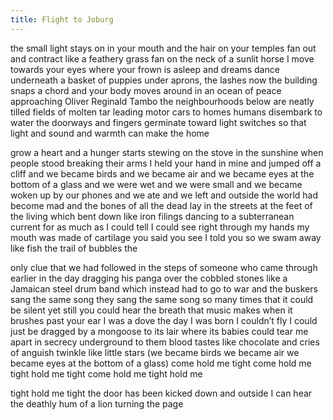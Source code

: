 ```yaml
---
title: Flight to Joburg
---
```


the small light stays on in your mouth and the hair on your temples fan out and contract like a feathery grass fan on the neck of a sunlit horse I move towards your eyes where your frown is asleep and dreams dance underneath a basket of puppies under aprons, the lashes now the building snaps a chord and your body moves around in an ocean of peace approaching Oliver Reginald Tambo the neighbourhoods below are neatly tilled fields of molten tar leading motor cars to homes humans disembark to water the doorways and fingers germinate toward light switches so that light and sound and warmth can make the home

grow a heart and a hunger starts stewing on the stove in the sunshine when people stood breaking their arms I held your hand in mine and jumped off a cliff and we became birds and we became air and we became eyes at the bottom of a glass and we were wet and we were small and we became woken up by our phones and we ate and we left and outside the world had become mad and the bones of all the dead lay in the streets at the feet of the living which bent down like iron filings dancing to a subterranean current for as much as I could tell I could see right through my hands my mouth was made of cartilage you said you see I told you so we swam away like fish the trail of bubbles the

only clue that we had followed in the steps of someone who came through earlier in the day dragging his panga over the cobbled stones like a Jamaican steel drum band which instead had to go to war and the buskers sang the same song they sang the same song so many times that it could be silent yet still you could hear the breath that music makes when it brushes past your ear I was a dove the day I was born I couldn’t fly I could just be dragged by a mongoose to its lair where its babies could tear me apart in secrecy underground to them blood tastes like chocolate and cries of anguish twinkle like little stars (we became birds we became air we became eyes at the bottom of a glass) come hold me tight come hold me tight hold me tight come hold me tight hold me

tight hold me tight the door has been kicked down and outside I can hear the deathly hum of a lion turning the page
